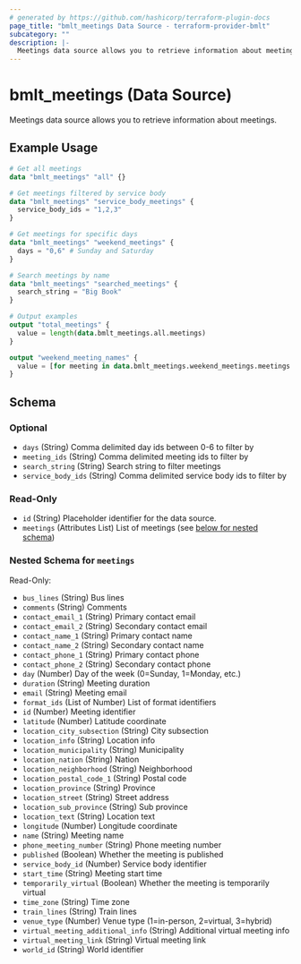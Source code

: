 ```yaml
---
# generated by https://github.com/hashicorp/terraform-plugin-docs
page_title: "bmlt_meetings Data Source - terraform-provider-bmlt"
subcategory: ""
description: |-
  Meetings data source allows you to retrieve information about meetings.
---
```


# bmlt_meetings (Data Source)

Meetings data source allows you to retrieve information about meetings.

## Example Usage

```terraform
# Get all meetings
data "bmlt_meetings" "all" {}

# Get meetings filtered by service body
data "bmlt_meetings" "service_body_meetings" {
  service_body_ids = "1,2,3"
}

# Get meetings for specific days
data "bmlt_meetings" "weekend_meetings" {
  days = "0,6" # Sunday and Saturday
}

# Search meetings by name
data "bmlt_meetings" "searched_meetings" {
  search_string = "Big Book"
}

# Output examples
output "total_meetings" {
  value = length(data.bmlt_meetings.all.meetings)
}

output "weekend_meeting_names" {
  value = [for meeting in data.bmlt_meetings.weekend_meetings.meetings : meeting.name]
}
```

<!-- schema generated by tfplugindocs -->
## Schema

### Optional

- `days` (String) Comma delimited day ids between 0-6 to filter by
- `meeting_ids` (String) Comma delimited meeting ids to filter by
- `search_string` (String) Search string to filter meetings
- `service_body_ids` (String) Comma delimited service body ids to filter by

### Read-Only

- `id` (String) Placeholder identifier for the data source.
- `meetings` (Attributes List) List of meetings (see [below for nested schema](#nestedatt--meetings))

<a id="nestedatt--meetings"></a>
### Nested Schema for `meetings`

Read-Only:

- `bus_lines` (String) Bus lines
- `comments` (String) Comments
- `contact_email_1` (String) Primary contact email
- `contact_email_2` (String) Secondary contact email
- `contact_name_1` (String) Primary contact name
- `contact_name_2` (String) Secondary contact name
- `contact_phone_1` (String) Primary contact phone
- `contact_phone_2` (String) Secondary contact phone
- `day` (Number) Day of the week (0=Sunday, 1=Monday, etc.)
- `duration` (String) Meeting duration
- `email` (String) Meeting email
- `format_ids` (List of Number) List of format identifiers
- `id` (Number) Meeting identifier
- `latitude` (Number) Latitude coordinate
- `location_city_subsection` (String) City subsection
- `location_info` (String) Location info
- `location_municipality` (String) Municipality
- `location_nation` (String) Nation
- `location_neighborhood` (String) Neighborhood
- `location_postal_code_1` (String) Postal code
- `location_province` (String) Province
- `location_street` (String) Street address
- `location_sub_province` (String) Sub province
- `location_text` (String) Location text
- `longitude` (Number) Longitude coordinate
- `name` (String) Meeting name
- `phone_meeting_number` (String) Phone meeting number
- `published` (Boolean) Whether the meeting is published
- `service_body_id` (Number) Service body identifier
- `start_time` (String) Meeting start time
- `temporarily_virtual` (Boolean) Whether the meeting is temporarily virtual
- `time_zone` (String) Time zone
- `train_lines` (String) Train lines
- `venue_type` (Number) Venue type (1=in-person, 2=virtual, 3=hybrid)
- `virtual_meeting_additional_info` (String) Additional virtual meeting info
- `virtual_meeting_link` (String) Virtual meeting link
- `world_id` (String) World identifier
